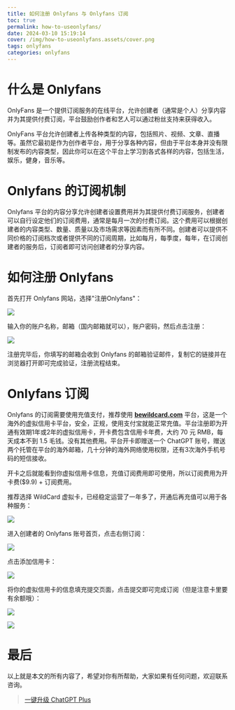 ```yaml
---
title: 如何注册 Onlyfans 与 Onlyfans 订阅
toc: true
permalink: how-to-useonlyfans/
date: 2024-03-10 15:19:14
cover: /img/how-to-useonlyfans.assets/cover.png
tags: onlyfans
categories: onlyfans
---
```


# 什么是 Onlyfans

OnlyFans 是一个提供订阅服务的在线平台，允许创建者（通常是个人）分享内容并为其提供付费订阅，平台鼓励创作者和艺人可以通过粉丝支持来获得收入。

<!-- more -->

OnlyFans 平台允许创建者上传各种类型的内容，包括照片、视频、文章、直播等。虽然它最初是作为创作者平台，用于分享各种内容，但由于平台本身并没有限制发布的内容类型，因此你可以在这个平台上学习到各式各样的内容，包括生活，娱乐，健身，音乐等。

# Onlyfans 的订阅机制

Onlyfans 平台的内容分享允许创建者设置费用并为其提供付费订阅服务，创建者可以自行设定他们的订阅费用，通常是每月一次的付费订阅。这个费用可以根据创建者的内容类型、数量、质量以及市场需求等因素而有所不同。创建者可以提供不同价格的订阅档次或者提供不同的订阅周期，比如每月，每季度，每年，在订阅创建者的服务后，订阅者即可访问创建者的分享内容。

# 如何注册 Onlyfans

首先打开 Onlyfans 网站，选择"注册Onlyfans"：

![](/img/how-to-useonlyfans.assets/1.png)

  


输入你的账户名称，邮箱（国内邮箱就可以），账户密码，然后点击注册：

![](/img/how-to-useonlyfans.assets/2.png)

  


注册完毕后，你填写的邮箱会收到 Onlyfans 的邮箱验证邮件，复制它的链接并在浏览器打开即可完成验证，注册流程结束。


# Onlyfans 订阅

Onlyfans 的订阅需要使用充值支付，推荐使用 **[bewildcard.com](https://bewildcard.com/i/AIPANDA)** 平台，这是一个海外的虚拟信用卡平台，安全，正规，使用支付宝就能正常充值。平台注册即为开通有效期1年或2年的虚拟信用卡，开卡费包含信用卡年费，大约 70 元 RMB，每天成本不到 1.5 毛钱。没有其他费用。平台开卡即赠送一个 ChatGPT 账号，赠送两个托管在平台的海外邮箱，几十分钟的海外网络使用权限，还有3次海外手机号码的短信接收。

开卡之后就能看到你虚拟信用卡信息，充值订阅费用即可使用，所以订阅费用为开卡费($9.9) + 订阅费用。

推荐选择  WildCard 虚拟卡，已经稳定运营了一年多了，开通后再充值可以用于各种服务：

![](/img/chatgpt-register-2024.assets/3.PNG)

进入创建者的 Onlyfans 账号首页，点击右侧订阅：

![](/img/how-to-useonlyfans.assets/3.png)



点击添加信用卡：

![](/img/how-to-useonlyfans.assets/4.png)

将你的虚拟信用卡的信息填充提交页面，点击提交即可完成订阅（但是注意卡里要有余额哦）：

![](/img/how-to-useonlyfans.assets/6.png)

![](/img/how-to-useonlyfans.assets/5.png)

  


# 最后

以上就是本文的所有内容了，希望对你有所帮助，大家如果有任何问题，欢迎联系咨询。


> [一键升级 ChatGPT Plus](/upgrude-chatgpt-plus-2024/)